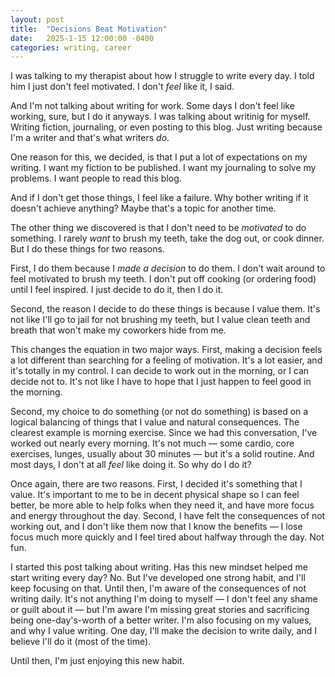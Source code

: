 ```yaml
---
layout: post
title:  "Decisions Beat Motivation"
date:   2025-1-15 12:00:00 -0400
categories: writing, career
---
```

I was talking to my therapist about how I struggle to write every day. I told him I just don't feel motivated. I don't *feel* like it, I said.

And I'm not talking about writing for work. Some days I don't feel like working, sure, but I do it anyways. I was talking about writinig for myself. Writing fiction, journaling, or even posting to this blog. Just writing because I'm a writer and that's what writers *do*. 

One reason for this, we decided, is that I put a lot of expectations on my writing. I want my fiction to be published. I want my journaling to solve my problems. I want people to read this blog.

And if I don't get those things, I feel like a failure. Why bother writing if it doesn't achieve anything? Maybe that's a topic for another time.

The other thing we discovered is that I don't need to be *motivated* to do something. I rarely *want* to brush my teeth, take the dog out, or cook dinner. But I do these things for two reasons.

First, I do them because I *made a decision* to do them. I don't wait around to feel motivated to brush my teeth. I don't put off cooking (or ordering food) until I feel inspired. I just decide to do it, then I do it.

Second, the reason I decide to do these things is because I value them. It's not like I'll go to jail for not brushing my teeth, but I value clean teeth and breath that won't make my coworkers hide from me. 

This changes the equation in two major ways. First, making a decision feels a lot different than searching for a feeling of motivation. It's a lot easier, and it's totally in my control. I can decide to work out in the morning, or I can decide not to. It's not like I have to hope that I just happen to feel good in the morning.

Second, my choice to do something (or not do something) is based on a logical balancing of things that I value and natural consequences. The clearest example is morning exercise. Since we had this conversation, I've worked out nearly every morning. It's not much &mdash; some cardio, core exercises, lunges, usually about 30 minutes &mdash; but it's a solid routine. And most days, I don't at all *feel* like doing it. So why do I do it?

Once again, there are two reasons. First, I decided it's something that I value. It's important to me to be in decent physical shape so I can feel better, be more able to help folks when they need it, and have more focus and energy throughout the day. Second, I have felt the consequences of not working out, and I don't like them now that I know the benefits &mdash; I lose focus much more quickly and I feel tired about halfway through the day. Not fun.

I started this post talking about writing. Has this new mindset helped me start writing every day? No. But I've developed one strong habit, and I'll keep focusing on that. Until then, I'm aware of the consequences of not writing daily. It's not anything I'm doing to myself &mdash; I don't feel any shame or guilt about it &mdash; but I'm aware I'm missing great stories and sacrificing being one-day's-worth of a better writer. I'm also focusing on my values, and why I value writing. One day, I'll make the decision to write daily, and I believe I'll do it (most of the time).

Until then, I'm just enjoying this new habit.